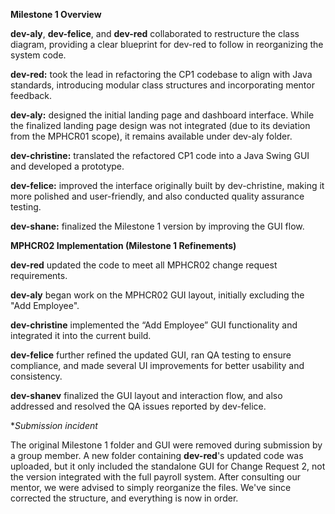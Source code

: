 **Milestone 1 Overview**

**dev-aly**, **dev-felice**, and **dev-red** collaborated to restructure the class diagram, providing a clear blueprint for dev-red to follow in reorganizing the system code.

**dev-red:** took the lead in refactoring the CP1 codebase to align with Java standards, introducing modular class structures and incorporating mentor feedback.

**dev-aly:** designed the initial landing page and dashboard interface. While the finalized landing page design was not integrated (due to its deviation from the MPHCR01 scope), it remains available under dev-aly folder.

**dev-christine:** translated the refactored CP1 code into a Java Swing GUI and developed a prototype.

**dev-felice:** improved the interface originally built by dev-christine, making it more polished and user-friendly, and also conducted quality assurance testing.

**dev-shane:** finalized the Milestone 1 version by improving the GUI flow.

**MPHCR02 Implementation (Milestone 1 Refinements)**

**dev-red** updated the code to meet all MPHCR02 change request requirements.

**dev-aly** began work on the MPHCR02 GUI layout, initially excluding the "Add Employee".

**dev-christine** implemented the “Add Employee” GUI functionality and integrated it into the current build.

**dev-felice** further refined the updated GUI, ran QA testing to ensure compliance, and made several UI improvements for better usability and consistency.

**dev-shanev** finalized the GUI layout and interaction flow, and also addressed and resolved the QA issues reported by dev-felice.

**Submission incident*

The original Milestone 1 folder and GUI were removed during submission by a group member. A new folder containing **dev-red**'s updated code was uploaded, but it only included the standalone GUI for Change Request 2, not the version integrated with the full payroll system. After consulting our mentor, we were advised to simply reorganize the files. We've since corrected the structure, and everything is now in order.
